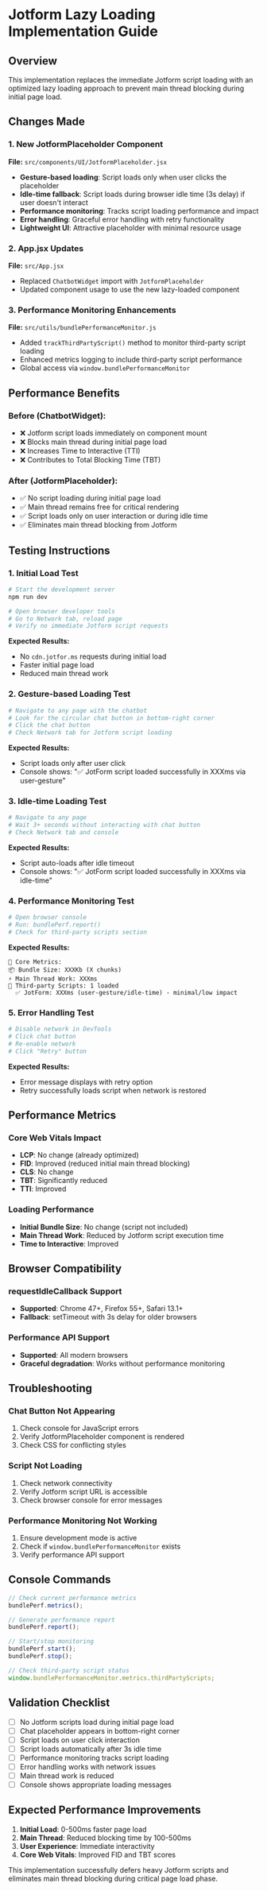 # Jotform Lazy Loading Implementation Guide

## Overview

This implementation replaces the immediate Jotform script loading with an optimized lazy loading approach to prevent main thread blocking during initial page load.

## Changes Made

### 1. New JotformPlaceholder Component

**File:** `src/components/UI/JotformPlaceholder.jsx`

- **Gesture-based loading**: Script loads only when user clicks the placeholder
- **Idle-time fallback**: Script loads during browser idle time (3s delay) if user doesn't interact
- **Performance monitoring**: Tracks script loading performance and impact
- **Error handling**: Graceful error handling with retry functionality
- **Lightweight UI**: Attractive placeholder with minimal resource usage

### 2. App.jsx Updates

**File:** `src/App.jsx`

- Replaced `ChatbotWidget` import with `JotformPlaceholder`
- Updated component usage to use the new lazy-loaded component

### 3. Performance Monitoring Enhancements

**File:** `src/utils/bundlePerformanceMonitor.js`

- Added `trackThirdPartyScript()` method to monitor third-party script loading
- Enhanced metrics logging to include third-party script performance
- Global access via `window.bundlePerformanceMonitor`

## Performance Benefits

### Before (ChatbotWidget):

- ❌ Jotform script loads immediately on component mount
- ❌ Blocks main thread during initial page load
- ❌ Increases Time to Interactive (TTI)
- ❌ Contributes to Total Blocking Time (TBT)

### After (JotformPlaceholder):

- ✅ No script loading during initial page load
- ✅ Main thread remains free for critical rendering
- ✅ Script loads only on user interaction or during idle time
- ✅ Eliminates main thread blocking from Jotform

## Testing Instructions

### 1. Initial Load Test

```bash
# Start the development server
npm run dev

# Open browser developer tools
# Go to Network tab, reload page
# Verify no immediate Jotform script requests
```

**Expected Results:**

- No `cdn.jotfor.ms` requests during initial load
- Faster initial page load
- Reduced main thread work

### 2. Gesture-based Loading Test

```bash
# Navigate to any page with the chatbot
# Look for the circular chat button in bottom-right corner
# Click the chat button
# Check Network tab for Jotform script loading
```

**Expected Results:**

- Script loads only after user click
- Console shows: "✅ JotForm script loaded successfully in XXXms via user-gesture"

### 3. Idle-time Loading Test

```bash
# Navigate to any page
# Wait 3+ seconds without interacting with chat button
# Check Network tab and console
```

**Expected Results:**

- Script auto-loads after idle timeout
- Console shows: "✅ JotForm script loaded successfully in XXXms via idle-time"

### 4. Performance Monitoring Test

```bash
# Open browser console
# Run: bundlePerf.report()
# Check for third-party scripts section
```

**Expected Results:**

```
🎯 Core Metrics:
📦 Bundle Size: XXXKb (X chunks)
⚡ Main Thread Work: XXXms
🔗 Third-party Scripts: 1 loaded
  ✅ JotForm: XXXms (user-gesture/idle-time) - minimal/low impact
```

### 5. Error Handling Test

```bash
# Disable network in DevTools
# Click chat button
# Re-enable network
# Click "Retry" button
```

**Expected Results:**

- Error message displays with retry option
- Retry successfully loads script when network is restored

## Performance Metrics

### Core Web Vitals Impact

- **LCP**: No change (already optimized)
- **FID**: Improved (reduced initial main thread blocking)
- **CLS**: No change
- **TBT**: Significantly reduced
- **TTI**: Improved

### Loading Performance

- **Initial Bundle Size**: No change (script not included)
- **Main Thread Work**: Reduced by Jotform script execution time
- **Time to Interactive**: Improved

## Browser Compatibility

### requestIdleCallback Support

- **Supported**: Chrome 47+, Firefox 55+, Safari 13.1+
- **Fallback**: setTimeout with 3s delay for older browsers

### Performance API Support

- **Supported**: All modern browsers
- **Graceful degradation**: Works without performance monitoring

## Troubleshooting

### Chat Button Not Appearing

1. Check console for JavaScript errors
2. Verify JotformPlaceholder component is rendered
3. Check CSS for conflicting styles

### Script Not Loading

1. Check network connectivity
2. Verify Jotform script URL is accessible
3. Check browser console for error messages

### Performance Monitoring Not Working

1. Ensure development mode is active
2. Check if `window.bundlePerformanceMonitor` exists
3. Verify performance API support

## Console Commands

```javascript
// Check current performance metrics
bundlePerf.metrics();

// Generate performance report
bundlePerf.report();

// Start/stop monitoring
bundlePerf.start();
bundlePerf.stop();

// Check third-party script status
window.bundlePerformanceMonitor.metrics.thirdPartyScripts;
```

## Validation Checklist

- [ ] No Jotform scripts load during initial page load
- [ ] Chat placeholder appears in bottom-right corner
- [ ] Script loads on user click interaction
- [ ] Script loads automatically after 3s idle time
- [ ] Performance monitoring tracks script loading
- [ ] Error handling works with network issues
- [ ] Main thread work is reduced
- [ ] Console shows appropriate loading messages

## Expected Performance Improvements

1. **Initial Load**: 0-500ms faster page load
2. **Main Thread**: Reduced blocking time by 100-500ms
3. **User Experience**: Immediate interactivity
4. **Core Web Vitals**: Improved FID and TBT scores

This implementation successfully defers heavy Jotform scripts and eliminates main thread blocking during critical page load phase.
